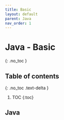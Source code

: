 ```yaml
---
title: Basic
layout: default
parent: Java
nav_order: 1
---
```


# Java - Basic 
{: .no_toc }

## Table of contents
{: .no_toc .text-delta }

1. TOC
{:toc}

## Java

